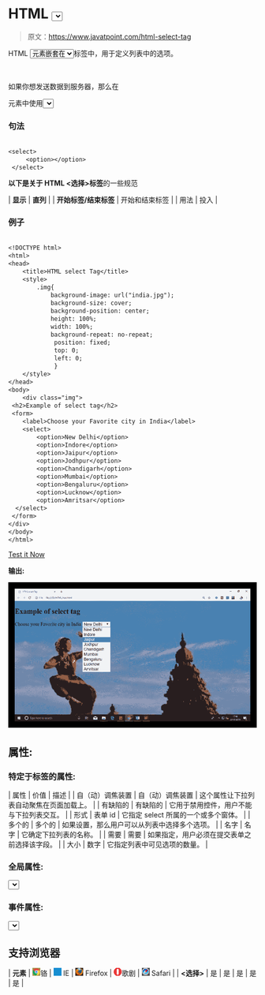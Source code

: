 # HTML <select>标签</select>

> 原文：<https://www.javatpoint.com/html-select-tag>

HTML <select>标签用来创建一个有多个选项的下拉列表。<option>元素嵌套在</option></select>标签中，用于定义列表中的选项。

<optgroup>元素可用于对列表中的相关选项进行分组。</optgroup>

如果你想发送数据到服务器，那么在

<form>元素中使用<select>标记。</select></form>

### 句法

```

<select>
     <option></option>
 </select>

```

**以下是关于 HTML <选择>标签**的一些规范

| **显示** | **直列** |
| **开始标签/结束标签** | 开始和结束标签 |
| 用法 | 投入 |

### 例子

```

<!DOCTYPE html>
<html>
<head>
	<title>HTML select Tag</title>
	<style>
		.img{
			background-image: url("india.jpg");
			background-size: cover;
			background-position: center;
			height: 100%;
			width: 100%;
			background-repeat: no-repeat;
			 position: fixed;
			 top: 0;
			 left: 0;
			 }
	</style>
</head>
<body>
	<div class="img">
 <h2>Example of select tag</h2>
 <form>
 	<label>Choose your Favorite city in India</label>
 	<select>
 		<option>New Delhi</option>
 		<option>Indore</option>
 		<option>Jaipur</option>
 		<option>Jodhpur</option>
 		<option>Chandigarh</option>
 		<option>Mumbai</option>
 		<option>Bengaluru</option>
 		<option>Lucknow</option>
 		<option>Amritsar</option>
  </select>
 </form>
</div>
</body>
</html>

```

[Test it Now](https://www.javatpoint.com/oprweb/test.jsp?filename=htmlselecttag)

**输出:**

![HTML select tag](img/a0c30254556a90dfcb2b87d2fe9c4f4f.png)

## 属性:

### 特定于标签的属性:

| 属性 | 价值 | 描述 |
| 自（动）调焦装置 | 自（动）调焦装置 | 这个属性让下拉列表自动聚焦在页面加载上。 |
| 有缺陷的 | 有缺陷的 | 它用于禁用控件，用户不能与下拉列表交互。 |
| 形式 | 表单 id | 它指定 select 所属的一个或多个窗体。 |
| 多个的 | 多个的 | 如果设置，那么用户可以从列表中选择多个选项。 |
| 名字 | 名字 | 它确定下拉列表的名称。 |
| 需要 | 需要 | 如果指定，用户必须在提交表单之前选择该字段。 |
| 大小 | 数字 | 它指定列表中可见选项的数量。 |

### 全局属性:

<select>标签支持 HTML 中的全局属性。</select>

### 事件属性:

<select>标签支持 HTML 中的事件属性。</select>

## 支持浏览器

| **元素** | ![chrome browser](img/4fbdc93dc2016c5049ed108e7318df19.png)铬 | ![ie browser](img/83dd23df1fe8373fd5bf054b2c1dd88b.png) IE | ![firefox browser](img/4f001fff393888a8a807ed29b28145d1.png) Firefox | ![opera browser](img/6cad4a592cc69a052056a0577b4aac65.png)歌剧 | ![safari browser](img/a0f6a9711a92203c5dc5c127fe9c9fca.png) Safari |
| **<选择>** | 是 | 是 | 是 | 是 | 是 |